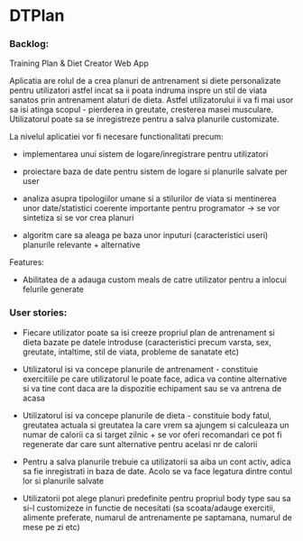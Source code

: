 # DTPlan

### Backlog:

Training Plan & Diet Creator Web App

Aplicatia are rolul de a crea planuri de antrenament si diete personalizate pentru utilizatori astfel incat
sa ii poata indruma inspre un stil de viata sanatos prin antrenament alaturi de dieta. Astfel utilizatorului ii va fi
mai usor sa isi atinga scopul - pierderea in greutate, cresterea masei musculare. Utilizatorul poate sa se inregistreze
pentru a salva planurile customizate.


La nivelul aplicatiei vor fi necesare functionalitati precum: 

- implementarea unui sistem de logare/inregistrare pentru 
utilizatori

- proiectare baza de date pentru sistem de logare si planurile salvate per user

- analiza asupra tipologiilor umane si a stilurilor de viata si mentinerea unor date/statistici coerente importante pentru
programator -> se vor sintetiza si se vor crea planuri 

- algoritm care sa aleaga pe baza unor inputuri (caracteristici useri) planurile relevante + alternative

Features:

- Abilitatea de a adauga custom meals de catre utilizator pentru a inlocui felurile generate


### User stories:

- Fiecare utilizator poate sa isi creeze propriul plan de antrenament si dieta bazate pe datele introduse
(caracteristici precum varsta, sex, greutate, intaltime, stil de viata, probleme de sanatate etc)

- Utilizatorul isi va concepe planurile de antrenament - constituie exercitiile pe care utilizatorul le poate face, adica va contine alternative
si va tine cont daca are la dispozitie echipament sau se va antrena de acasa

- Utilizatorul isi va concepe planurile de dieta - constituie body fatul, greutatea actuala si greutatea la care vrem sa ajungem si calculeaza un 
numar de calorii ca si target zilnic + se vor oferi recomandari ce pot fi regenerate dar care sunt alternative pentru acelasi nr 
de calorii

- Pentru a salva planurile trebuie ca utilizatorii sa aiba un cont activ, adica sa fie inregistrati in baza de date. Acolo se va face
legatura dintre contul lor si planurile salvate

- Utilizatorii pot alege planuri predefinite pentru propriul body type sau sa si-l customizeze in functie de necesitati (sa scoata/adauge
exercitii, alimente preferate, numarul de antrenamente pe saptamana, numarul de mese pe zi etc)




